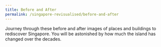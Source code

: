 ```yaml
---
title: Before and After
permalink: /singapore-revisualised/before-and-after
---
```

Journey through these before and after images of places and buildings to rediscover Singapore. You will be astonished by how much the island has changed over the decades.